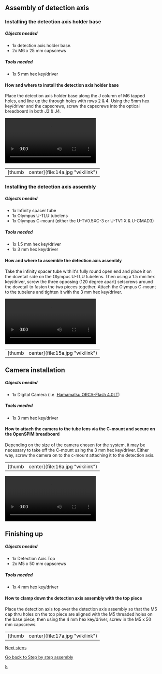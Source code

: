 ---
---
## Assembly of detection axis

### Installing the detection axis holder base

##### Objects needed

  - 1x detection axis holder base.
  - 2x M6 x 25 mm capscrews

##### Tools needed

  - 1x 5 mm hex key/driver

#### How and where to install the detection axis holder base

Place the detection axis holder base along the J column of M6 tapped
holes, and line up the through holes with rows 2 & 4. Using the 5mm hex
key/driver and the capscrews, screw the capscrews into the optical
breadboard in both J2 & J4.

![Installation\_Detection-Axis\_Holder-Base.ogv](Installation_Detection-Axis_Holder-Base.ogv
"Installation_Detection-Axis_Holder-Base.ogv")

|                                         |                                             |
| --------------------------------------- | ------------------------------------------- |
| [thumb|center](file:14a.jpg "wikilink") | [thumb|center](file:Real_14.jpg "wikilink") |

### Installing the detection axis assembly

##### Objects needed

  - 1x Infinity spacer tube
  - 1x Olympus U-TLU tubelens
  - 1x Olympus C-mount (either the U-TV0.5XC-3 or U-TV1 X & U-CMAD3)

##### Tools needed

  - 1x 1.5 mm hex key/driver
  - 1x 3 mm hex key/driver

#### How and where to assemble the detection axis assembly

Take the infinity spacer tube with it's fully round open end and place
it on the dovetail side on the Olympus U-TLU tubelens. Then using a 1.5
mm hex key/driver, screw the three opposing (120 degree apart) setscrews
around the dovetail to fasten the two pieces together. Attach the
Olympus C-mount to the tubelens and tighten it with the 3 mm hex
key/driver.

![Installation\_Detection-Axis\_Take-2.ogv](Installation_Detection-Axis_Take-2.ogv
"Installation_Detection-Axis_Take-2.ogv")

|                                         |                                             |
| --------------------------------------- | ------------------------------------------- |
| [thumb|center](file:15a.jpg "wikilink") | [thumb|center](file:Real_15.jpg "wikilink") |

## Camera installation

##### Objects needed

  - 1x Digital Camera (i.e. [Hamamatsu
    ORCA-Flash 4.0LT](http://www.hamamatsu.com/eu/en/community/life_science_camera/product/search/C11440-42U/index.html))

##### Tools needed

  - 1x 3 mm hex key/driver

#### How to attach the camera to the tube lens via the C-mount and secure on the OpenSPIM breadboard

Depending on the size of the camera chosen for the system, it may be
necessary to take off the C-mount using the 3 mm hex key/driver. Either
way, screw the camera on to the c-mount attaching it to the detection
axis.

|                                         |                                             |
| --------------------------------------- | ------------------------------------------- |
| [thumb|center](file:16a.jpg "wikilink") | [thumb|center](file:Real_16.jpg "wikilink") |

![Installation\_Detection-Axis\_Holder-Top.ogv](Installation_Detection-Axis_Holder-Top.ogv
"Installation_Detection-Axis_Holder-Top.ogv")

## Finishing up

##### Objects needed

  - 1x Detection Axis Top
  - 2x M5 x 50 mm capscrews

##### Tools needed

  - 1x 4 mm hex key/driver

#### How to clamp down the detection axis assembly with the top piece

Place the detection axis top over the detection axis assembly so that
the M5 cap thru holes on the top piece are aligned with the M5 threaded
holes on the base piece, then using the 4 mm hex key/driver, screw in
the M5 x 50 mm capscrews.

|                                         |                                             |
| --------------------------------------- | ------------------------------------------- |
| [thumb|center](file:17a.jpg "wikilink") | [thumb|center](file:Real_17.jpg "wikilink") |

[Next steps](Install_the_4D_motor_system "wikilink")

[Go back to Step by step assembly](Step_by_step_assembly "wikilink")

[5](Category:Assembly "wikilink")
